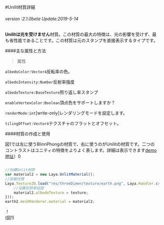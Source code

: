 #Unilit材質詳細

###### *version :2.1.0beta   Update:2019-5-14*

**Unilitは光を受けません**材質。この材質の最大の特徴は、光の影響を受けず、最も省性能であることです。この材質は元のスタンプを直接表示するタイプです。

####主な属性と方法

>属性

`albedoColor:Vector4`反転率の色。

`albedoIntensity:Number`反射率強度

`albedoTexture:BaseTexture`照り返し率スタンプ

`enableVertexColor:Boolean`頂点色をサポートしますか？

`renderMode:int`[write-only]レンダリングモードを設定します。

`tilingOffset:Vector4`テクスチャのフラットとオフセット。

####材質の作成と使用

図1では左に使うBlinnPhongの材質で、右に使うのがUnilitの材質です。二つのコントラストはユニティの特徴をよりよく表します。詳細は表示できます[demo地址](http://localhost/LayaAir2_Auto/%3Chttps://layaair.ldc.layabox.com/demo2/?language=ch&category=3d&group=Material&name=UnlitMaterialDemo%3E)）0


```typescript

//创建Unlit材质
var material2 = new Laya.UnlitMaterial();
//加载纹理
Laya.Texture2D.load("res/threeDimen/texture/earth.png", Laya.Handler.create(this, function(texture) {
    //设置反照率贴图
    material2.albedoTexture = texture;
}));
earth2.meshRenderer.material = material2;
```


！[](img/1.png)<br/>(図1)

